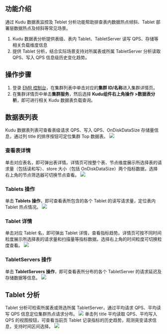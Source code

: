 ## 功能介绍
通过 Kudu 数据表监控及 Teblet 分析功能帮助排查表内数据热点倾斜、Tablet 部署层数据热点及倾斜等常见场景。
1. Kudu 数据表分析提供表级、表内 Tablet、TabletServer 读写 QPS、存储等相关负载维度信息
2. 提供 Tablet 分析，结合实际场景支持对所属表或所属 TabletServer 分析读取 QPS、写入 QPS 信息级历史变化趋势。

## 操作步骤
1. 登录 [EMR 控制台](https://console.cloud.tencent.com/emr)，在集群列表中单击对应的**集群 ID/名称**进入集群详情页。
2. 在集群详情页中单击**集群服务**，然后选择 **Kudu组件右上角操作 >数据表分析**，即可进行相关 Kudu 数据表负载查询。

## 数据表列表		
Kudu 数据表列表可查看表级请求 QPS、写入 QPS、OnDiskDataSize 存储量信息，通过列 title 的排序按钮可定位集群 Top 数据表。
![](https://qcloudimg.tencent-cloud.cn/raw/db7e8039c2accda1cfd34964458971a8.png)
### 查看表详情
单击对应表名，即可弹出表详情。详情页可按整个表、节点维度展示所选择表的请求量（包括读和写）、store 大小（包括 OnDiskDataSize）两个指标数据，选择右上角的节点筛选器可切换节点查看。
![](https://qcloudimg.tencent-cloud.cn/raw/c1852a64ed3694fb6a6b9401862c3a52.png)
### Tablets 操作
单击 **Tablets 操作**，即可查看表所包含的各个 Tablet 的读写请求量，定位表内 Tablet 热点情况。
![](https://qcloudimg.tencent-cloud.cn/raw/a499ba555331ad4a06a804a4e59090c3.png)
### Tablet 详情
单击对应 Tablet 名，即可弹出 Tablet 详情，查看指标趋势。详情页可按不同时间粒度展示所选择表的请求量和扫描量等指标数据，选择右上角的时间粒度可切换粒度查看。
![](https://qcloudimg.tencent-cloud.cn/raw/43255830f702ee0f48395cc8f7598bb7.png)
### TabletServers 操作
单击 **TabletServers 操作**，即可查看表所分布的各个 TabletServer 的请求延迟及存储数据等信息。
![](https://qcloudimg.tencent-cloud.cn/raw/6f588f01e03fdcb4b0f1cf520c710b0f.png)
## Tablet 分析
Tablet 分析可检索所属表或筛选所属 TabletServer，通过平均请求 QPS、平均读写 QPS 信息定位集群热点请求分布。
![](https://qcloudimg.tencent-cloud.cn/raw/1f33a0121eb792b75378f185f7c63a7d.png)
单击列 title 平均读取 QPS、平均写入 QPS 的视图按钮，可查看当前页 Tablet 记录指标的历史趋势，观测突变请求信息，支持时间区间选择。
![](https://qcloudimg.tencent-cloud.cn/raw/fe5a500a15bc25d89b41ab9aa84fc2af.png)
